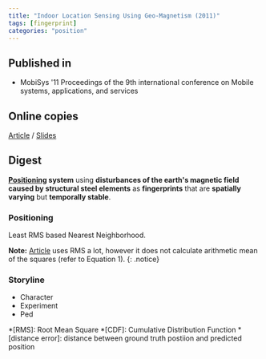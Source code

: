 ```yaml
---
title: "Indoor Location Sensing Using Geo-Magnetism (2011)"
tags: [fingerprint]
categories: "position"
---
```


## Published in
- MobiSys '11 Proceedings of the 9th international conference on Mobile systems, applications, and services

## Online copies
[Article][article_link]
/
[Slides](https://sigmobile.org/mobisys/2011/slides/magnetism.pdf)

## Digest
**[Positioning](#positioning) system** using **disturbances of the earth's magnetic field caused by structural steel elements** as **fingerprints** that are **spatially varying** but **temporally stable**.

### Positioning
Least RMS based Nearest Neighborhood.

**Note:** [Article](article_link) uses RMS a lot, however it does not calculate arithmetic mean of the squares (refer to Equation 1).
{: .notice}

### Storyline
- Character
- Experiment
- Ped

[article_link]: https://www.media.mit.edu/speech/papers/2011/positioning.systems.pdf

*[RMS]: Root Mean Square
*[CDF]: Cumulative Distribution Function
*[distance error]: distance between ground truth postiion and predicted position